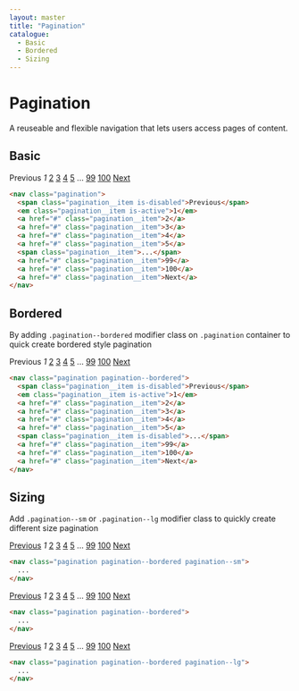 ```yaml
---
layout: master
title: "Pagination"
catalogue:
  - Basic
  - Bordered
  - Sizing
---
```


# Pagination
A reuseable and flexible navigation that lets users access pages of content.

## Basic

<section class="snippet">
  <div class="snippet__preview">
    <nav class="pagination">
      <span class="pagination__item is-disabled">Previous</span>
      <em class="pagination__item is-active">1</em>
      <a href="#" class="pagination__item">2</a>
      <a href="#" class="pagination__item">3</a>
      <a href="#" class="pagination__item">4</a>
      <a href="#" class="pagination__item">5</a>
      <span class="pagination__item">...</span>
      <a href="#" class="pagination__item">99</a>
      <a href="#" class="pagination__item">100</a>
      <a href="#" class="pagination__item">Next</a>
    </nav>
  </div>
  <div class="snippet__source">

```html
<nav class="pagination">
  <span class="pagination__item is-disabled">Previous</span>
  <em class="pagination__item is-active">1</em>
  <a href="#" class="pagination__item">2</a>
  <a href="#" class="pagination__item">3</a>
  <a href="#" class="pagination__item">4</a>
  <a href="#" class="pagination__item">5</a>
  <span class="pagination__item">...</span>
  <a href="#" class="pagination__item">99</a>
  <a href="#" class="pagination__item">100</a>
  <a href="#" class="pagination__item">Next</a>
</nav>
```

  </div>
</section>

## Bordered

By adding `.pagination--bordered` modifier class on `.pagination` container to quick create bordered style pagination

<section class="snippet">
  <div class="snippet__preview">
    <nav class="pagination pagination--bordered">
      <span class="pagination__item is-disabled">Previous</span>
      <em class="pagination__item is-active">1</em>
      <a href="#" class="pagination__item">2</a>
      <a href="#" class="pagination__item">3</a>
      <a href="#" class="pagination__item">4</a>
      <a href="#" class="pagination__item">5</a>
      <span class="pagination__item is-disabled">...</span>
      <a href="#" class="pagination__item">99</a>
      <a href="#" class="pagination__item">100</a>
      <a href="#" class="pagination__item">Next</a>
    </nav>
  </div>
  <div class="snippet__source">

```html
<nav class="pagination pagination--bordered">
  <span class="pagination__item is-disabled">Previous</span>
  <em class="pagination__item is-active">1</em>
  <a href="#" class="pagination__item">2</a>
  <a href="#" class="pagination__item">3</a>
  <a href="#" class="pagination__item">4</a>
  <a href="#" class="pagination__item">5</a>
  <span class="pagination__item is-disabled">...</span>
  <a href="#" class="pagination__item">99</a>
  <a href="#" class="pagination__item">100</a>
  <a href="#" class="pagination__item">Next</a>
</nav>
```

  </div>
</section>

## Sizing

Add `.pagination--sm` or `.pagination--lg` modifier class to quickly create different size pagination

<section class="snippet">
  <div class="snippet__preview">
    <nav class="pagination pagination--bordered pagination--sm">
      <a href="#" class="pagination__item">Previous</a>
      <em class="pagination__item is-active">1</em>
      <a href="#" class="pagination__item">2</a>
      <a href="#" class="pagination__item">3</a>
      <a href="#" class="pagination__item">4</a>
      <a href="#" class="pagination__item">5</a>
      <span class="pagination__item">...</span>
      <a href="#" class="pagination__item">99</a>
      <a href="#" class="pagination__item">100</a>
      <a href="#" class="pagination__item">Next</a>
    </nav>
  </div>
  <div class="snippet__source">

```html
<nav class="pagination pagination--bordered pagination--sm">
  ...
</nav>
```

  </div>
</section>

<section class="snippet">
  <div class="snippet__preview">
    <nav class="pagination pagination--bordered">
      <a href="#" class="pagination__item">Previous</a>
      <em class="pagination__item is-active">1</em>
      <a href="#" class="pagination__item">2</a>
      <a href="#" class="pagination__item">3</a>
      <a href="#" class="pagination__item">4</a>
      <a href="#" class="pagination__item">5</a>
      <span class="pagination__item">...</span>
      <a href="#" class="pagination__item">99</a>
      <a href="#" class="pagination__item">100</a>
      <a href="#" class="pagination__item">Next</a>
    </nav>
  </div>
  <div class="snippet__source">

```html
<nav class="pagination pagination--bordered">
  ...
</nav>
```

  </div>
</section>

<section class="snippet">
  <div class="snippet__preview">
    <nav class="pagination pagination--bordered pagination--lg">
      <a href="#" class="pagination__item">Previous</a>
      <em class="pagination__item is-active">1</em>
      <a href="#" class="pagination__item">2</a>
      <a href="#" class="pagination__item">3</a>
      <a href="#" class="pagination__item">4</a>
      <a href="#" class="pagination__item">5</a>
      <span class="pagination__item">...</span>
      <a href="#" class="pagination__item">99</a>
      <a href="#" class="pagination__item">100</a>
      <a href="#" class="pagination__item">Next</a>
    </nav>
  </div>
  <div class="snippet__source">

```html
<nav class="pagination pagination--bordered pagination--lg">
  ...
</nav>
```

  </div>
</section>
